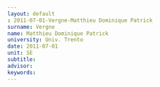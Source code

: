 ```yaml
---
layout: default 
: 2011-07-01-Vergne-Matthieu Dominique Patrick
surname: Vergne
name: Matthieu Dominique Patrick
university: Univ. Trento
date: 2011-07-01
unit: SE
subtitle: 
advisor: 
keywords: 
---
```

